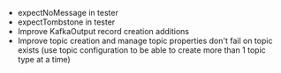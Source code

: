 * expectNoMessage in tester
* expectTombstone in tester
* Improve KafkaOutput record creation additions
* Improve topic creation and manage topic properties don't fail on topic exists (use topic configuration to be able to create more than 1 topic type at a time)
